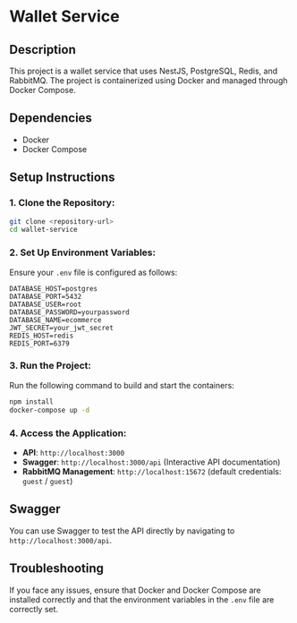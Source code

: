 
# Wallet Service

## Description
This project is a wallet service that uses NestJS, PostgreSQL, Redis, and RabbitMQ. The project is containerized using Docker and managed through Docker Compose.

## Dependencies
- Docker
- Docker Compose

## Setup Instructions

### 1. Clone the Repository:
```bash
git clone <repository-url>
cd wallet-service
```

### 2. Set Up Environment Variables:
Ensure your `.env` file is configured as follows:
```env
DATABASE_HOST=postgres
DATABASE_PORT=5432
DATABASE_USER=root
DATABASE_PASSWORD=yourpassword
DATABASE_NAME=ecommerce
JWT_SECRET=your_jwt_secret
REDIS_HOST=redis
REDIS_PORT=6379
```

### 3. Run the Project:
Run the following command to build and start the containers:
```bash
npm install
docker-compose up -d
```

### 4. Access the Application:
- **API**: `http://localhost:3000`
- **Swagger**: `http://localhost:3000/api` (Interactive API documentation)
- **RabbitMQ Management**: `http://localhost:15672` (default credentials: `guest` / `guest`)

## Swagger
You can use Swagger to test the API directly by navigating to `http://localhost:3000/api`.

## Troubleshooting
If you face any issues, ensure that Docker and Docker Compose are installed correctly and that the environment variables in the `.env` file are correctly set.

